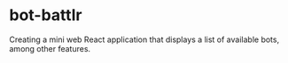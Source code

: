 # bot-battlr
Creating a mini web React application that displays a list of available bots, among other features. 

